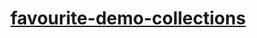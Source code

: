 # [favourite-demo-collections](https://hideinbush.github.io/demo-collections/build/index.html)

<!-- 
1. [loaders](https://hideinbush.github.io/demo-collections/src/views/loaders/)
2. [outdoorsTemplate](https://hideinbush.github.io/demo-collections/src/views/copycat/outdoorsTemplate/index.html)
3. [sliceRevealer](https://hideinbush.github.io/demo-collections/src/views/copycat/sliceRevealer/index.html)
4. [ripple](https://hideinbush.github.io/demo-collections/src/views/copycat/ripple/index.html)
5. [splash transition](https://hideinbush.github.io/demo-collections/src/views/copycat/splashTransition/index.html) -->
